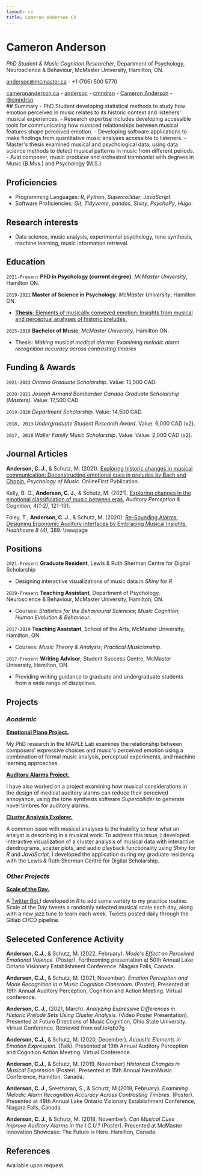 ```yaml
---
layout: cv
title: Cameron Anderson CV
---
```

# Cameron Anderson
*PhD Student & Music Cognition Researcher*, 
Department of Psychology, Neuroscience & Behaviour, 
McMaster University, Hamilton, ON.

<a href="andersoc@mcmaster.ca">andersoc@mcmaster.ca</a> - +1 (705) 500 5770
 
<div id="webaddress">
  <a href="https://cameronanderson.ca" target="_blank"><i class="fas fa-home"></i> cameronanderson.ca</a> - 
  <a href="https://gitlab.com/andersoc" target="_blank"><i class="fab fa-gitlab"></i> andersoc</a> - 
  <a href="https://www.linkedin.com/in/cmndrsn/" target="_blank"><i class="fab fa-linkedin"></i> cmndrsn</a> - 
  <a href="https://open.spotify.com/artist/1MdjdQbdns4hpnV7oymZsC" target="_blank"><i class="fab fa-spotify"></i> Cameron Anderson</a> - 
  <a href="https://twitter.com/cmndrsn" target="_blank"><i class="fab fa-twitter"></i> @cmndrsn</a>
</div>
## Summary
-   PhD Student developing statistical methods to study how emotion perceived in music relates to its historic context and listeners' musical experiences.
-   Research expertise includes developing accessible tools for communicating how nuanced relationships between musical features shape perceived emotion.
- Developing software applications to make findings from quantitative music analyses accessible to listeners.
- Master's thesis examined musical and psychological data, using data science methods to detect musical patterns in music from different periods.
- Avid composer, music producer and orchestral trombonist with degrees in Music (B.Mus.) and Psychology (M.S.).

## Proficiencies

- Programming Languages: *R*, *Python*, *Supercollider*, *JavaScript*.
- Software Proficiencies: *Git*, *Tidyverse*, *pandas*, *Shiny*, *PsychoPy*, *Hugo*.

## Research interests

-   Data science, music analysis, experimental psychology, tone synthesis, machine learning, music information retrieval.

## Education

`2021-Present`
**PhD in Psychology (current degree)**. *McMaster University*, Hamilton ON.

`2019-2021`
**Master of Science in Psychology**. *McMaster University*, Hamilton ON.
- <a href="https://macsphere.mcmaster.ca/handle/11375/27012" target="_blank"><i class="fas fa-link"></i><b>Thesis</b>: Elements of musically conveyed emotion: Insights from musical and perceptual analyses of historic preludes.</a>

`2015-2019`
**Bachelor of Music**, *McMaster University*, Hamilton ON.
- Thesis: *Making musical medical alarms: Examining melodic alarm recognition accuracy across contrasting timbres*

## Funding & Awards

`2021-2022`
*Ontario Graduate Scholarship*. Value: 15,000 CAD.

`2020-2021`
*Joseph Armand Bombardier Canada Graduate Scholarship (Masters)*. Value: 17,500 CAD.

`2019-2020`
*Department Scholarship*. Value: 14,500 CAD.

`2018, 2019`
*Undergraduate Student Research Award*. Value: 6,000 CAD (x2).

`2017, 2018`
*Waller Family Music Scholarship*. Value: Value: 2,000 CAD (x2).

## Journal Articles

**Anderson, C. J.**, & Schutz, M. (2021). <a href="https://journals.sagepub.com/doi/10.1177/03057356211046375" target="_blank"><i class="fas fa-link"></i> Exploring historic changes in musical communication: Deconstructing emotional cues in preludes by Bach and Chopin.</a> *Psychology of Music*. OnlineFirst Publication.

Kelly, B. O., **Anderson, C. J.**, & Schutz, M. (2021). <a href="https://www.tandfonline.com/doi/full/10.1080/25742442.2021.1988422" target="_blank"><i class="fas fa-link"></i> Exploring changes in the emotional classification of music between eras.</a> *Auditory Perception & Cognition, 4(1-2)*, 121-131.

Foley, T., **Anderson, C. J.**, & Schutz, M. (2020). <a href="https://www.mdpi.com/2227-9032/8/4/389" target="_blank"><i class="fas fa-link"></i> Re-Sounding Alarms: Designing Ergonomic Auditory Interfaces by Embracing Musical Insights.</a> *Healthcare 8 (4)*, 389.
\newpage
## Positions

`2021-Present`
__Graduate Resident__, Lewis & Ruth Sherman Centre for Digital Scholarship
- Designing interactive visualizations of music data in *Shiny* for *R*.

`2019-Present`
__Teaching Assistant__, Department of Psychology, Neuroscience & Behaviour,
McMaster University, Hamilton, ON.
- Courses: *Statistics for the Behavioural Sciences*; *Music Cognition*; *Human Evolution & Behaviour*.

`2017-2019`
__Teaching Assistant__, School of the Arts, McMaster University, Hamilton, ON.
- Courses: *Music Theory & Analysis*; *Practical Musicianship*.

`2017-Present`
__Writing Advisor__, Student Success Centre, McMaster University, Hamilton, ON.
- Providing writing guidance to graduate and undergraduate students from a wide range of disciplines.

## Projects

### *Academic* 

**<a href="https://maplelab.net/overview/music-and-emotion/" target="_blank"><i class="fas fa-link"></i> Emotional Piano Project.</a>**

My PhD research in the MAPLE Lab examines the relationship between composers' expressive choices and music's perceived emotion using a combination of formal music analysis, perceptual experiments, and machine learning approaches.

**<a href="https://maplelab.net/overview/auditory-alarms/" target="_blank"><i class="fas fa-link"></i> Auditory Alarms Project.</a>**

I have also worked on a project examining how musical considerations in the design of medical auditory alarms can reduce their perceived annoyance, using the tone synthesis software *Supercollider* to generate novel timbres for auditory alarms.

**<a href="https://cmndrsn.shinyapps.io/clusterappgitlab/" target="_blank"><i class="fas fa-link"></i> Cluster Analysis Explorer.</a>**

A common issue with musical analyses is the inability to *hear* what an analyst is describing in a musical work. To address this issue, I developed interactive visualization of a cluster analysis of musical data with interactive dendrograms, scatter plots, and audio playback functionality using *Shiny* for *R* and *JavaScript*. I developed the application during my graduate residency with the Lewis & Ruth Sherman Centre for Digital Scholarship.

### *Other Projects*

**<a href="https://gitlab.com/andersoc/practice-scheduler" target="_blank"><i class="fab fa-gitlab"></i> Scale of the Day.</a>**

A <a href="https://twitter.com/scaleoftheday" target="_blank"><i class="fab fa-twitter"></i> Twitter Bot </a> I developed in *R* to add some variety to my practice routine. Scale of the Day tweets a randomly selected musical scale each day, along with a new jazz tune to learn each week. Tweets posted daily through the Gitlab CI/CD pipeline.

## Seleceted Conference Activity

**Anderson, C.J.**, & Schutz, M. (2022, February). *Mode's Effect on Perceived Emotional Valence.* (Poster). Forthcoming presentation at 50th Annual Lake Ontario Visionary Establishment Conference. Niagara Falls, Canada.

**Anderson, C.J.**, & Schutz, M. (2021, November). *Emotion Perception and Mode Recognition in a Music Cognition Classroom.* (Poster). Presented at 19th Annual Auditory Perception, Cognition and Action Meeting. Virtual conference.

**Anderson, C. J.**, (2021, March). *Analyzing Expressive Differences in Historic Prelude Sets Using Cluster Analysis.* (Video Poster Presentation). Presented at Future Directions of Music Cognition, Ohio State University. Virtual Conference. Retrieved from osf.io/qbz7g

**Anderson, C.J.**, & Schutz, M. (2020, December). *Acoustic Elements in Emotion Expression.* (Talk). Presented at 19th Annual Auditory Perception and Cognition Action Meeting. Virtual Conference.

**Anderson, C.J.**, & Schutz, M. (2019, November) *Historical Changes in Musical Expression* (Poster). Presented at 15th Annual NeuroMusic Conference, Hamilton, Canada.

**Anderson, C. J.**, Sreetharan, S., & Schutz, M (2019, February). *Examining Melodic Alarm Recognition Accuracy Across Contrasting Timbres.* (Poster). Presented at 48th Annual Lake Ontario Visionary Establishment Conference, Niagara Falls, Canada.

**Anderson, C. J.**, & Schutz, M. (2018, November). *Can Musical Cues Improve Auditory Alarms in the I.C.U.?* (Poster). Presented at McMaster Innovation Showcase: The Future is Here. Hamilton, Canada.

## References

Available upon request.

<!-- ### Footer

Last updated: Jan 2022 -->



